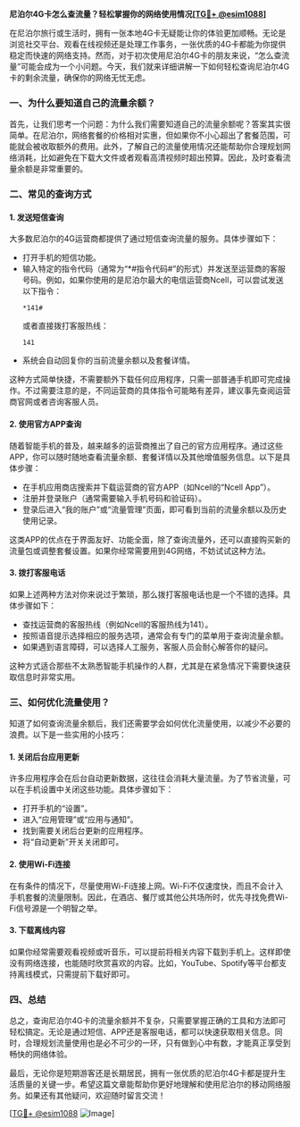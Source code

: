 **尼泊尔4G卡怎么查流量？轻松掌握你的网络使用情况[[TG💪+ @esim1088](https://t.me/s/esim1088)]**

在尼泊尔旅行或生活时，拥有一张本地4G卡无疑能让你的体验更加顺畅。无论是浏览社交平台、观看在线视频还是处理工作事务，一张优质的4G卡都能为你提供稳定而快速的网络支持。然而，对于初次使用尼泊尔4G卡的朋友来说，“怎么查流量”可能会成为一个小问题。今天，我们就来详细讲解一下如何轻松查询尼泊尔4G卡的剩余流量，确保你的网络无忧无虑。

### 一、为什么要知道自己的流量余额？

首先，让我们思考一个问题：为什么我们需要知道自己的流量余额呢？答案其实很简单。在尼泊尔，网络套餐的价格相对实惠，但如果你不小心超出了套餐范围，可能就会被收取额外的费用。此外，了解自己的流量使用情况还能帮助你合理规划网络消耗，比如避免在下载大文件或者观看高清视频时超出预算。因此，及时查看流量余额是非常重要的。

### 二、常见的查询方式

#### 1. 发送短信查询
大多数尼泊尔的4G运营商都提供了通过短信查询流量的服务。具体步骤如下：

- 打开手机的短信功能。
- 输入特定的指令代码（通常为“*#指令代码#”的形式）并发送至运营商的客服号码。例如，如果你使用的是尼泊尔最大的电信运营商Ncell，可以尝试发送以下指令：
  ```
  *141#
  ```
  或者直接拨打客服热线：
  ```
  141
  ```
- 系统会自动回复你的当前流量余额以及套餐详情。

这种方式简单快捷，不需要额外下载任何应用程序，只需一部普通手机即可完成操作。不过需要注意的是，不同运营商的具体指令可能略有差异，建议事先查阅运营商官网或者咨询客服人员。

#### 2. 使用官方APP查询
随着智能手机的普及，越来越多的运营商推出了自己的官方应用程序。通过这些APP，你可以随时随地查看流量余额、套餐详情以及其他增值服务信息。以下是具体步骤：

- 在手机应用商店搜索并下载运营商的官方APP（如Ncell的“Ncell App”）。
- 注册并登录账户（通常需要输入手机号码和验证码）。
- 登录后进入“我的账户”或“流量管理”页面，即可看到当前的流量余额以及历史使用记录。

这类APP的优点在于界面友好、功能全面，除了查询流量外，还可以直接购买新的流量包或调整套餐设置。如果你经常需要用到4G网络，不妨试试这种方法。

#### 3. 拨打客服电话
如果上述两种方法对你来说过于繁琐，那么拨打客服电话也是一个不错的选择。具体步骤如下：

- 查找运营商的客服热线（例如Ncell的客服热线为141）。
- 按照语音提示选择相应的服务选项，通常会有专门的菜单用于查询流量余额。
- 如果遇到语言障碍，可以选择人工服务，客服人员会耐心解答你的疑问。

这种方式适合那些不太熟悉智能手机操作的人群，尤其是在紧急情况下需要快速获取信息时非常实用。

### 三、如何优化流量使用？

知道了如何查询流量余额后，我们还需要学会如何优化流量使用，以减少不必要的浪费。以下是一些实用的小技巧：

#### 1. 关闭后台应用更新
许多应用程序会在后台自动更新数据，这往往会消耗大量流量。为了节省流量，可以在手机设置中关闭这些功能。具体步骤如下：

- 打开手机的“设置”。
- 进入“应用管理”或“应用与通知”。
- 找到需要关闭后台更新的应用程序。
- 将“自动更新”开关关闭即可。

#### 2. 使用Wi-Fi连接
在有条件的情况下，尽量使用Wi-Fi连接上网。Wi-Fi不仅速度快，而且不会计入手机套餐的流量限制。因此，在酒店、餐厅或其他公共场所时，优先寻找免费Wi-Fi信号源是一个明智之举。

#### 3. 下载离线内容
如果你经常需要观看视频或听音乐，可以提前将相关内容下载到手机上。这样即使没有网络连接，也能随时欣赏喜欢的内容。比如，YouTube、Spotify等平台都支持离线模式，只需提前下载好即可。

### 四、总结

总之，查询尼泊尔4G卡的流量余额并不复杂，只需要掌握正确的工具和方法即可轻松搞定。无论是通过短信、APP还是客服电话，都可以快速获取相关信息。同时，合理规划流量使用也是必不可少的一环，只有做到心中有数，才能真正享受到畅快的网络体验。

最后，无论你是短期游客还是长期居民，拥有一张优质的尼泊尔4G卡都是提升生活质量的关键一步。希望这篇文章能帮助你更好地理解和使用尼泊尔的移动网络服务。如果还有其他疑问，欢迎随时留言交流！

[[TG💪+ @esim1088](https://t.me/s/esim1088) ![Image](https://i.postimg.cc/4NQfJmqS/Snipaste-2025-05-13-00-14-12.png)]